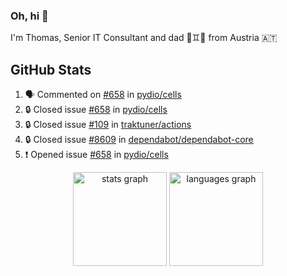 ### Oh, hi 👋

I'm Thomas, Senior IT Consultant and dad 👶♊️👶 from Austria 🇦🇹

<!--
**traktuner/traktuner** is a ✨ _special_ ✨ repository because its `README.md` (this file) appears on your GitHub profile.

Here are some ideas to get you started:

- 🔭 I’m currently working on ...
- 🌱 I’m currently learning ...
- 👯 I’m looking to collaborate on ...
- 🤔 I’m looking for help with ...
- 💬 Ask me about ...
- 📫 How to reach me: ...
- 😄 Pronouns: ...
- ⚡ Fun fact: ...
-->

</div>

## GitHub Stats
<!--START_SECTION:activity-->
1. 🗣 Commented on [#658](https://github.com/pydio/cells/issues/658#issuecomment-3159598312) in [pydio/cells](https://github.com/pydio/cells)
2. 🔒 Closed issue [#658](https://github.com/pydio/cells/issues/658) in [pydio/cells](https://github.com/pydio/cells)
3. 🔒 Closed issue [#109](https://github.com/traktuner/actions/issues/109) in [traktuner/actions](https://github.com/traktuner/actions)
4. 🔒 Closed issue [#8609](https://github.com/dependabot/dependabot-core/issues/8609) in [dependabot/dependabot-core](https://github.com/dependabot/dependabot-core)
5. ❗ Opened issue [#658](https://github.com/pydio/cells/issues/658) in [pydio/cells](https://github.com/pydio/cells)
<!--END_SECTION:activity-->

<div align="center">
  <img src="https://github-readme-stats.vercel.app/api?username=traktuner&hide_title=false&hide_rank=false&show_icons=true&include_all_commits=true&count_private=true&disable_animations=false&theme=dracula&locale=en&hide_border=false&order=1" height="150" alt="stats graph"  />
  <img src="https://github-readme-stats.vercel.app/api/top-langs?username=traktuner&locale=en&hide_title=false&layout=compact&card_width=320&langs_count=5&theme=dracula&hide_border=false&order=2" height="150" alt="languages graph"  />
</div>
